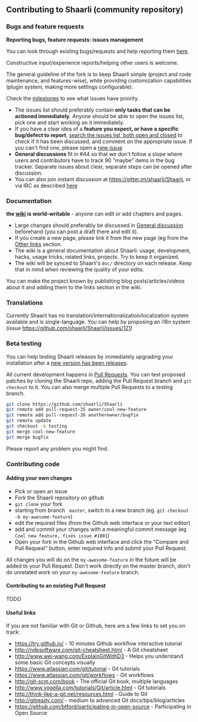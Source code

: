 ## Contributing to Shaarli (community repository)

### Bugs and feature requests
**Reporting bugs, feature requests: issues management**

You can look through existing bugs/requests and help reporting them [here](https://github.com/shaarli/Shaarli/issues).

Constructive input/experience reports/helping other users is welcome.

The general guideline of the fork is to keep Shaarli simple (project and code maintenance, and features-wise), while providing customization capabilities (plugin system, making more settings configurable).

Check the [milestones](https://github.com/shaarli/Shaarli/milestones) to see what issues have priority.

 * The issues list should preferably contain **only tasks that can be actioned immediately**. Anyone should be able to open the issues list, pick one and start working on it immediately.
 * If you have a clear idea of a **feature you expect, or have a specific bug/defect to report**, [search the issues list, both open and closed](https://github.com/shaarli/Shaarli/issues?q=is%3Aissue) to check if it has been discussed, and comment on the appropriate issue. If you can't find one, please open a [new issue](https://github.com/shaarli/Shaarli/issues/new)
 * **General discussions** fit in #44 so that we don't follow a slope where users and contributors have to track 90 "maybe" items in the bug tracker. Separate issues about clear, separate steps can be opened after discussion.
 * You can also join instant discussion at https://gitter.im/shaarli/Shaarli, or via IRC as described [here](https://github.com/shaarli/Shaarli/issues/44#issuecomment-77745105)
 
### Documentation
**the [wiki](https://github.com/shaarli/Shaarli/wiki) is world-writable** - anyone can edit or add chapters and pages.

 * Large changes should preferably be discussed in [General discussion](https://github.com/shaarli/Shaarli/issues/44) beforehand (you can post a draft there and edit it).
 * If you create a new page, please link it from the new page (eg from the [Other links](https://github.com/shaarli/Shaarli/wiki#other-links) section.
 * The wiki is a general documentation about Shaarli:  usage, development, hacks, usage tricks, related links, projects. Try to keep it organized.
 * The wiki will be synced to Shaarli's `doc/` directory on each release. Keep that in mind when reviewing the quality of your edits.

You can make the project known by publishing blog posts/articles/videos about it and adding them to the links section in the wiki.

### Translations
Currently Shaarli has no translation/internationalization/localization system available and is single-language. You can help by proposing an i18n system (issue https://github.com/shaarli/Shaarli/issues/121)

### Beta testing
You can help testing Shaarli releases by immediately upgrading your installation after a [new version has been releases](https://github.com/shaarli/Shaarli/releases).

All current development happens in [Pull Requests](https://github.com/shaarli/Shaarli/pulls). You can test proposed patches by cloning the Shaarli repo, adding the Pull Request branch and `git checkout` to it. You can also merge multiple Pull Requests to a testing branch.

```bash
git clone https://github.com/shaarli/Shaarli
git remote add pull-request-25 owner/cool-new-feature
git remote add pull-request-26 anotherowner/bugfix
git remote update
git checkout -b testing
git merge cool-new-feature
git merge bugfix
```

Please report any problem you might find.


### Contributing code

#### Adding your own changes

 * Pick or open an issue
 * Fork the Shaarli repository on github
 * `git clone`  your fork
 * starting from branch ` master`, switch to a new branch (eg. `git checkout -b my-awesome-feature`)
 * edit the required files (from the Github web interface or your text editor)
 * add and commit your changes with a meaningful commit message (eg `Cool new feature, fixes issue #1001`)
 * Open your fork in the Github web interface and click the "Compare and Pull Request" button, enter required info and submit your Pull Request.

All changes you will do on the `my-awesome-feature`  in the future will be added to your Pull Request. Don't work directly on the master branch, don't do unrelated work on your  `my-awesome-feature` branch.

#### Contributing to an existing Pull Request

TODO

#### Useful links
If you are not familiar with Git or Github, here are a few links to set you on track:

 * https://try.github.io/ - 10 minutes Github workflow interactive tutorial
 * http://ndpsoftware.com/git-cheatsheet.html - A Git cheatsheet
 * http://www.wei-wang.com/ExplainGitWithD3 - Helps you understand some basic Git concepts visually
 * https://www.atlassian.com/git/tutorial - Git tutorials
 * https://www.atlassian.com/git/workflows - Git workflows
 * http://git-scm.com/book - The official Git book, multiple languages
 * http://www.vogella.com/tutorials/Git/article.html - Git tutorials
 * http://think-like-a-git.net/resources.html - Guide to Git
 * http://gitready.com/ - medium to advanced Git docs/tips/blog/articles
 * https://github.com/btford/participating-in-open-source - Participating in Open Source
